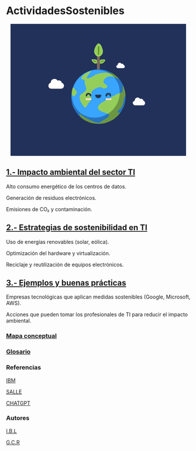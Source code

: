 # ActividadesSostenibles

<div align="center">
  <img src="img/tierra.gif" alt="si" />
</div>



## [1.- Impacto ambiental del sector TI](impacto.md)

Alto consumo energético de los centros de datos.

Generación de residuos electrónicos.

Emisiones de CO₂ y contaminación.

## [2.- Estrategias de sostenibilidad en TI](estrategias.md)

Uso de energías renovables (solar, eólica).

Optimización del hardware y virtualización.

Reciclaje y reutilización de equipos electrónicos.

## [3.- Ejemplos y buenas prácticas](ejemplo.md)

Empresas tecnológicas que aplican medidas sostenibles (Google, Microsoft, AWS).

Acciones que pueden tomar los profesionales de TI para reducir el impacto ambiental.  

### [Mapa conceptual](mapa.md)

### [Glosario](glosario.md)

### Referencias  
[IBM](https://www.ibm.com/es-es/think/topics/sustainable-it)

[SALLE](https://blogs.salleurl.edu/es/consumo-de-energia-de-un-centro-de-datos)

[CHATGPT](https://chatgpt.com/)

### Autores  

[I.B.L](https://github.com/IvanBL8)

[G.C.R](https://github.com/Guille98-ASIR)
